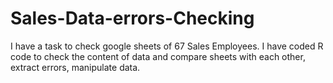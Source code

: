 # Sales-Data-errors-Checking
I have a task to check google sheets of 67 Sales Employees. I have coded R code to check the content of data and compare sheets with each other, extract errors, manipulate data.
